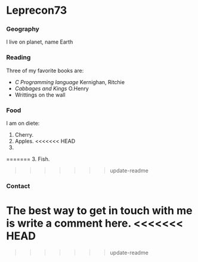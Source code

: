 # Leprecon73

### Geography

I live on planet, name Earth 

### Reading

Three of my favorite books are:

- *C Programming language* Kernighan, Ritchie
- *Cabbages and Kings* O.Henry
- Writtings on the wall

### Food

I am on diete:

1. Cherry.
2. Apples.
<<<<<<< HEAD
3. 
=======
3. Fish.
>>>>>>> update-readme

### Contact

The best way to get in touch with me is write a comment here.
<<<<<<< HEAD
=======

>>>>>>> update-readme
